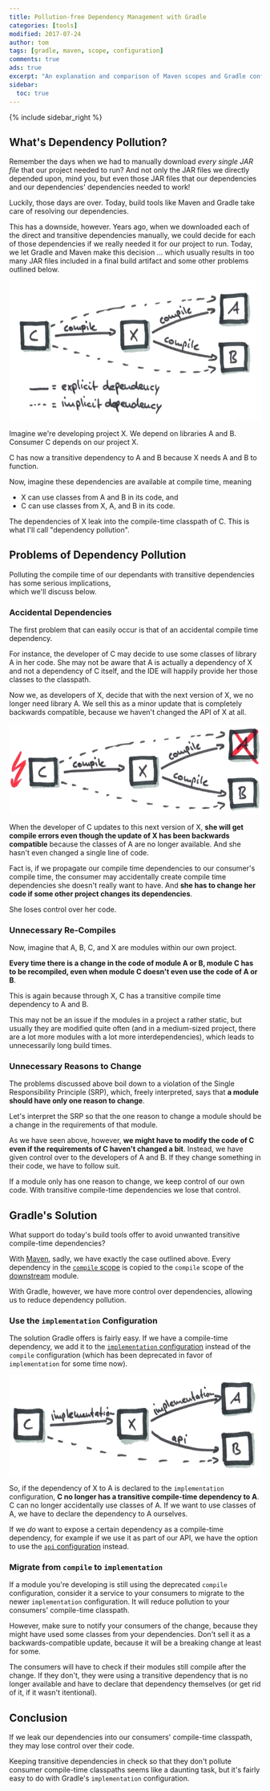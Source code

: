 ```yaml
---
title: Pollution-free Dependency Management with Gradle
categories: [tools]
modified: 2017-07-24
author: tom
tags: [gradle, maven, scope, configuration]
comments: true
ads: true
excerpt: "An explanation and comparison of Maven scopes and Gradle configurations to declare dependencies in a build file."
sidebar:
  toc: true
---
```


{% include sidebar_right %}

## What's Dependency Pollution?

Remember the days when we had to manually download *every single JAR file* that our project needed to run?
And not only the JAR files we directly depended upon, mind you, but even those JAR files that our 
dependencies and our dependencies' dependencies needed to work!

Luckily, those days are over. Today, build tools like Maven and Gradle take care of resolving
our dependencies.

This has a downside, however. Years ago, when we downloaded each of the direct and transitive
dependencies manually, we could decide for each of those dependencies if we really needed it for
our project to run. Today, we let Gradle and Maven make this decision ... which usually results in 
too many JAR files included in a final build artifact and some other problems outlined below.

![Transitive dependencies are implicit dependencies.](/assets/images/posts/gradle-dependency-pollution/implicit-dependency.jpg)

Imagine we're developing project X. We depend on libraries A and B. Consumer C depends on our project X. 

C has now a transitive dependency to A and B because X needs A and B to function.

Now, imagine these dependencies are available at compile time, meaning
 
* X can use classes from A and B in its code, and
* C can use classes from X, A, and B in its code.

The dependencies of X leak into the compile-time classpath of C. This is what I'll call "dependency pollution".

## Problems of Dependency Pollution

Polluting the compile time of our dependants with transitive dependencies has some serious implications,\
which we'll discuss below. 

### Accidental Dependencies

The first problem that can easily occur is that of an accidental compile time dependency.

For instance, the developer of C may decide to use some classes of library A in her code.
She may not be aware that A is actually a dependency of X and not a dependency of C itself, and the
IDE will happily provide her those classes to the classpath.

Now we, as developers of X, decide that with the next version of X, we no longer need library A.
We sell this as a minor update that is completely backwards compatible, because
we haven't changed the API of X at all.

![A transitive dependency can change without us doing anything.](/assets/images/posts/gradle-dependency-pollution/explicit-dependency-error.jpg)

When the developer of C updates to this next version of X, **she will get compile errors even though the update of X 
has been backwards compatible** because the classes of A are no longer available. And 
she hasn't even changed a single line of code. 

Fact is, if we propagate our compile time dependencies to our consumer's compile time, the consumer
may accidentally create compile time dependencies she doesn't really want to have. And **she has to change
her code if some other project changes its dependencies**. 

She loses control over her code. 

### Unnecessary Re-Compiles

Now, imagine that A, B, C, and X are modules within our own project. 

**Every time there is a change in the code
of module A or B, module C has to be recompiled, even when module C doesn't even use the code of 
A or B**.

This is again because through X, C has a transitive compile time dependency to A and B.

This may not be an issue if the modules in a project a rather static, but usually they are modified 
quite often (and in a medium-sized project, there are a lot more modules with a lot more interdependencies),
which leads to unnecessarily long build times.  

### Unnecessary Reasons to Change

The problems discussed above boil down to a violation of the Single Responsibility Principle (SRP),
which, freely interpreted, says that **a module should have only one reason to change**. 

Let's interpret the SRP so that the one reason to change a module should be a change in the 
requirements of that module.

As we have seen above, however, **we might have to modify the code of C even if the requirements of C
haven't changed a bit**. Instead, we have given control over to the developers of A and B. If they change
something in their code, we have to follow suit.
   
If a module only has one reason to change, we keep control of our own code. With transitive compile-time
dependencies we lose that control.

## Gradle's Solution

What support do today's build tools offer to avoid unwanted transitive compile-time dependencies?

With [Maven](https://maven.apache.org/guides/introduction/introduction-to-dependency-mechanism.html#Dependency_Scope),
sadly, we have exactly the case outlined above. Every dependency in the [`compile` scope](/maven-scopes-gradle-configurations/#compile)
is copied to the `compile` scope of the [downstream](/upstream-downstream/) module.

With Gradle, however, we have more control over dependencies, allowing us to reduce dependency
pollution.  

### Use the `implementation` Configuration

The solution Gradle offers is fairly easy. If we have a compile-time dependency, we add it
to the [`implementation` configuration](/maven-scopes-gradle-configurations/#implementation) 
instead of the `compile` configuration (which has been deprecated in favor of `implementation` for 
some time now).

![With Gradle's implementation configuration, compile-time dependencies are no longer transitive.](/assets/images/posts/gradle-dependency-pollution/explicit-dependency.jpg)

So, if the dependency of X to A is declared to the `implementation` configuration, **C no longer
has a transitive compile-time dependency to A**. C can no longer accidentally use classes of A.
If we want to use classes of A, we have to declare the dependency to A ourselves.

If we *do* want to expose a certain dependency as a compile-time dependency, for example if we use it
as part of our API, we have the
option to use the [`api` configuration](/maven-scopes-gradle-configurations/#api) instead. 

### Migrate from `compile` to `implementation`

If a module you're developing is still using the deprecated `compile`
configuration, consider it a service to your consumers to migrate to the newer `implementation`
configuration. It will reduce pollution to your consumers' compile-time classpath.

However, make sure to notify your consumers of the change, because they might have used some 
classes from your dependencies. Don't sell it as a backwards-compatible update, because it will
be a breaking change at least for some.

The consumers will have to check if their modules still compile after the change. If they
don't, they were using a transitive dependency that is no longer available and have to declare
that dependency themselves (or get rid of it, if it wasn't itentional).     

## Conclusion

If we leak our dependencies into our consumers' compile-time classpath, they may lose control
over their code. 

Keeping transitive dependencies in check so that they don't pollute consumer compile-time classpaths seems like
a daunting task, but it's fairly easy to do with Gradle's `implementation` configuration.
